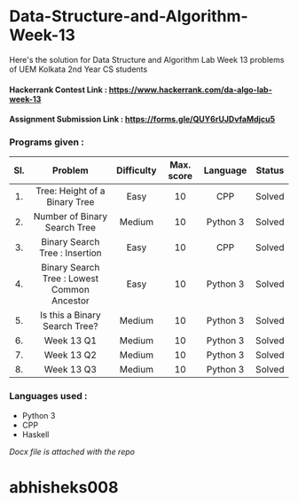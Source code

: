 # Data-Structure-and-Algorithm-Week-13
Here's the solution for Data Structure and Algorithm Lab Week 13 problems of UEM Kolkata 2nd Year CS students

#### Hackerrank Contest Link : https://www.hackerrank.com/da-algo-lab-week-13
#### Assignment Submission Link : https://forms.gle/QUY6rUJDvfaMdjcu5

### Programs given :
|Sl.|Problem|Difficulty|Max. score|Language|Status|
|:---:|:---:|:---:|:---:|:---:|:---:|
|1.|Tree: Height of a Binary Tree|Easy|10|CPP|Solved|
|2.|Number of Binary Search Tree|Medium|10|Python 3|Solved|
|3.|Binary Search Tree : Insertion|Easy|10|CPP|Solved|
|4.|Binary Search Tree : Lowest Common Ancestor|Easy|10|Python 3|Solved|
|5.|Is this a Binary Search Tree?|Medium|10|Python 3|Solved|
|6.|Week 13 Q1|Medium|10|Python 3|Solved|
|7.|Week 13 Q2|Medium|10|Python 3|Solved|
|8.|Week 13 Q3|Medium|10|Python 3|Solved|

### Languages used :
- Python 3
- CPP
- Haskell

_Docx file is attached with the repo_

# abhisheks008
